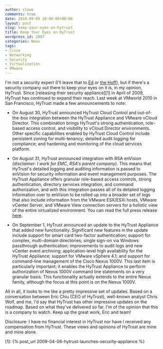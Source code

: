 ```yaml
---
author: slowe
comments: true
date: 2010-09-09 10:00:00+00:00
layout: post
slug: keep-your-eyes-on-hytrust
title: Keep Your Eyes on HyTrust
wordpress_id: 2097
categories: News
tags:
- Cisco
- Networking
- Security
- Virtualization
- VMware
---
```


I'm not a security expert (I'll leave that to [Ed](http://www.astroarch.com/blog/) or [the Hoff](http://www.rationalsurvivability.com/blog/)), but if there's a security company out there to keep your eyes on it is, in my opinion, HyTrust. Since [releasing their security appliance][1] in April of 2009, HyTrust has continued to expand their reach. Last week at VMworld 2010 in San Francisco, HyTrust made a few announcements to note:

* On August 30, HyTrust announced HyTrust Cloud Control and out-of-the-box integration between the HyTrust Appliance and VMware vCloud Director. This combination brings HyTrust's strong authentication, role-based access control, and visibility to vCloud Director environments. Other specific capabilities enabled by HyTrust Cloud Control include persistent zoning for multi-tenancy; detailed audit logging for compliance; and hardening and monitoring of the cloud services platform.

* On August 31, HyTrust announced integration with RSA enVision _(disclaimer: I work for EMC, RSA's parent company)_. This means that HyTrust's detailed logging and auditing information is passed to enVision for security information and event management purposes. The HyTrust Appliance offers granular role-based access controls, strong authentication, directory services integration, and command authorization, and with this integration passes all of its detailed logging information over to enVision to be rolled up into a broader set of logs that also include information from the VMware ESX/ESXi hosts, VMware vCenter Server, and VMware View connection servers for a holistic view of the entire virtualized environment. You can read the full press release [here](http://www.businesswire.com/news/home/20100831006388/en/HyTrust-Teams-RSA-Security-Division-EMC-Enable).

* On September 1, HyTrust announced an update to the HyTrust Appliance that added new functionality. Significant new features in the update include support for smart card two-factor authentication; support for complex, multi-domain directories; single sign-on via Windows passthrough authentication; improvements to audit logs and new vCenter event archiving; application-level high availability for the HyTrust Appliance; support for VMware vSphere 4.1; and support for command-line management of the Cisco Nexus 1000V. This last item is particularly important; it enables the HyTrust Appliance to perform authorization of Nexus 1000V command line statements on a very granular basis. This functionality actually extends to the entire Nexus family, although the focus at this point is on the Nexus 1000V.

All in all, it looks to me like a pretty impressive set of updates. Based on a conversation between Eric Chiu (CEO of HyTrust), well-known analyst Chris Wolf, and me, I'd say that HyTrust has other impressive updates on the roadmap. Based on what they've delivered so far, I'm of the opinion that this is a company to watch. Keep up the great work, Eric and team!

Disclosure: I have no financial interest in HyTrust nor have I received any compensation from HyTrust. These views and opinions of HyTrust are mine and mine alone.

[1]: {% post_url 2009-04-06-hytrust-launches-security-appliance %}
